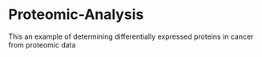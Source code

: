 # Proteomic-Analysis
This an example of determining differentially expressed proteins in cancer from proteomic data
